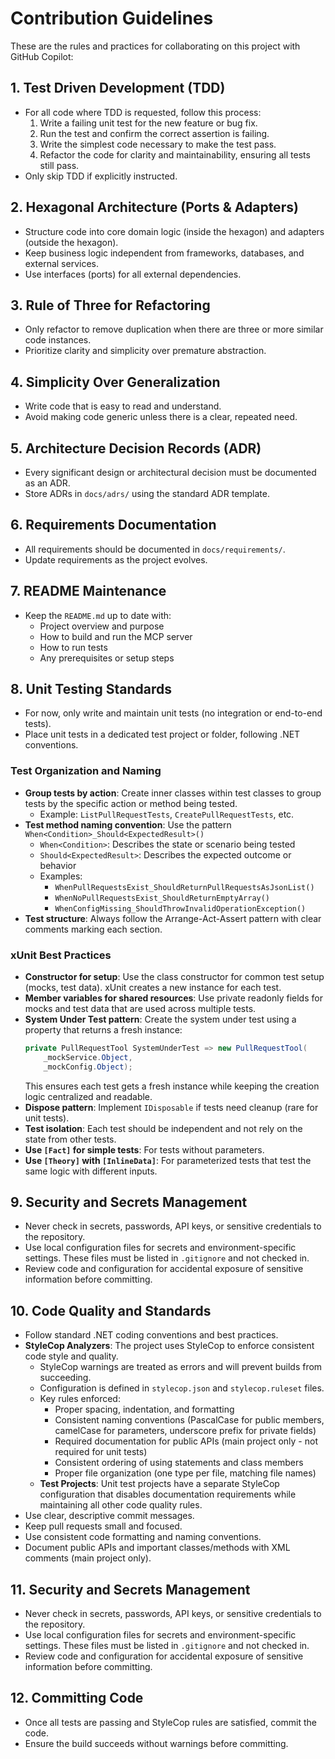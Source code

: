 # Contribution Guidelines

These are the rules and practices for collaborating on this project with GitHub Copilot:

## 1. Test Driven Development (TDD)
- For all code where TDD is requested, follow this process:
  1. Write a failing unit test for the new feature or bug fix.
  2. Run the test and confirm the correct assertion is failing.
  3. Write the simplest code necessary to make the test pass.
  4. Refactor the code for clarity and maintainability, ensuring all tests still pass.
- Only skip TDD if explicitly instructed.

## 2. Hexagonal Architecture (Ports & Adapters)
- Structure code into core domain logic (inside the hexagon) and adapters (outside the hexagon).
- Keep business logic independent from frameworks, databases, and external services.
- Use interfaces (ports) for all external dependencies.

## 3. Rule of Three for Refactoring
- Only refactor to remove duplication when there are three or more similar code instances.
- Prioritize clarity and simplicity over premature abstraction.

## 4. Simplicity Over Generalization
- Write code that is easy to read and understand.
- Avoid making code generic unless there is a clear, repeated need.

## 5. Architecture Decision Records (ADR)
- Every significant design or architectural decision must be documented as an ADR.
- Store ADRs in `docs/adrs/` using the standard ADR template.

## 6. Requirements Documentation
- All requirements should be documented in `docs/requirements/`.
- Update requirements as the project evolves.

## 7. README Maintenance
- Keep the `README.md` up to date with:
  - Project overview and purpose
  - How to build and run the MCP server
  - How to run tests
  - Any prerequisites or setup steps

## 8. Unit Testing Standards
- For now, only write and maintain unit tests (no integration or end-to-end tests).
- Place unit tests in a dedicated test project or folder, following .NET conventions.

### Test Organization and Naming
- **Group tests by action**: Create inner classes within test classes to group tests by the specific action or method being tested.
  - Example: `ListPullRequestTests`, `CreatePullRequestTests`, etc.
- **Test method naming convention**: Use the pattern `When<Condition>_Should<ExpectedResult>()`
  - `When<Condition>`: Describes the state or scenario being tested
  - `Should<ExpectedResult>`: Describes the expected outcome or behavior
  - Examples:
    - `WhenPullRequestsExist_ShouldReturnPullRequestsAsJsonList()`
    - `WhenNoPullRequestsExist_ShouldReturnEmptyArray()`
    - `WhenConfigMissing_ShouldThrowInvalidOperationException()`
- **Test structure**: Always follow the Arrange-Act-Assert pattern with clear comments marking each section.

### xUnit Best Practices
- **Constructor for setup**: Use the class constructor for common test setup (mocks, test data). xUnit creates a new instance for each test.
- **Member variables for shared resources**: Use private readonly fields for mocks and test data that are used across multiple tests.
- **System Under Test pattern**: Create the system under test using a property that returns a fresh instance:
  ```csharp
  private PullRequestTool SystemUnderTest => new PullRequestTool(
      _mockService.Object,
      _mockConfig.Object);
  ```
  This ensures each test gets a fresh instance while keeping the creation logic centralized and readable.
- **Dispose pattern**: Implement `IDisposable` if tests need cleanup (rare for unit tests).
- **Test isolation**: Each test should be independent and not rely on the state from other tests.
- **Use `[Fact]` for simple tests**: For tests without parameters.
- **Use `[Theory]` with `[InlineData]`**: For parameterized tests that test the same logic with different inputs.


## 9. Security and Secrets Management
- Never check in secrets, passwords, API keys, or sensitive credentials to the repository.
- Use local configuration files for secrets and environment-specific settings. These files must be listed in `.gitignore` and not checked in.
- Review code and configuration for accidental exposure of sensitive information before committing.

## 10. Code Quality and Standards
- Follow standard .NET coding conventions and best practices.
- **StyleCop Analyzers**: The project uses StyleCop to enforce consistent code style and quality.
  - StyleCop warnings are treated as errors and will prevent builds from succeeding.
  - Configuration is defined in `stylecop.json` and `stylecop.ruleset` files.
  - Key rules enforced:
    - Proper spacing, indentation, and formatting
    - Consistent naming conventions (PascalCase for public members, camelCase for parameters, underscore prefix for private fields)
    - Required documentation for public APIs (main project only - not required for unit tests)
    - Consistent ordering of using statements and class members
    - Proper file organization (one type per file, matching file names)
  - **Test Projects**: Unit test projects have a separate StyleCop configuration that disables documentation requirements while maintaining all other code quality rules.
- Use clear, descriptive commit messages.
- Keep pull requests small and focused.
- Use consistent code formatting and naming conventions.
- Document public APIs and important classes/methods with XML comments (main project only).

## 11. Security and Secrets Management
- Never check in secrets, passwords, API keys, or sensitive credentials to the repository.
- Use local configuration files for secrets and environment-specific settings. These files must be listed in `.gitignore` and not checked in.
- Review code and configuration for accidental exposure of sensitive information before committing.

## 12. Committing Code
- Once all tests are passing and StyleCop rules are satisfied, commit the code.
- Ensure the build succeeds without warnings before committing.
